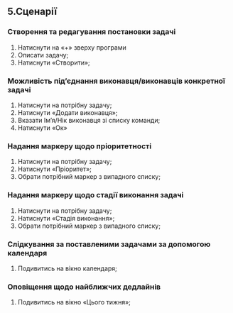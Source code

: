 ## 5.Сценарії

### Створення та редагування постановки задачі
  1. Натиснути на «+» зверху програми
  2. Описати задачу;
  3. Натиснути «Створити»;

### Можливість під’єднання виконавця/виконавців конкретної задачі
  1. Натиснути на потрібну задачу;
  2. Натиснути «Додати виконавця»;
  3. Вказати Ім’я/Нік виконавця зі списку команди;
  4. Натиснути «Ок»

### Надання маркеру щодо пріоритетності
  1. Натиснути на потрібну задачу;
  2. Натиснути «Пріоритет»;
  3.	Обрати потрібний маркер з випадного списку;

### Надання маркеру щодо стадії виконання задачі
  1. Натиснути на потрібну задачу;
  2. Натиснути «Стадія виконання»;
  3. Обрати потрібний маркер з випадного списку;

### Слідкування за поставленими задачами за допомогою календаря
  1. Подивитись на вікно календаря;

### Оповіщення щодо найближчих дедлайнів
  1. Подивитись на вікно «Цього тижня»;
